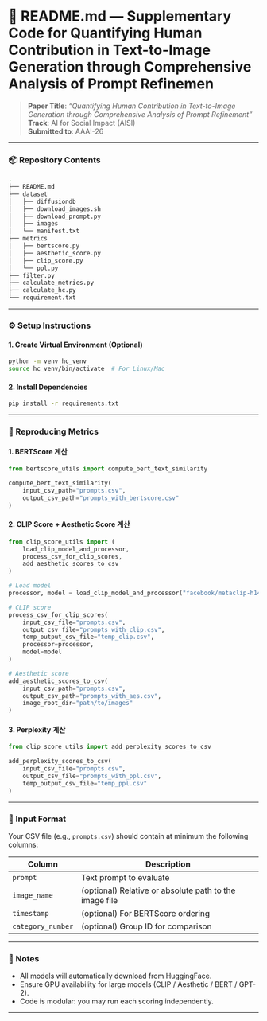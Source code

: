 # 📄 README.md — Supplementary Code for Quantifying Human Contribution in Text-to-Image Generation through Comprehensive Analysis of Prompt Refinemen

> **Paper Title**: *“Quantifying Human Contribution in Text-to-Image Generation through Comprehensive Analysis of Prompt Refinement”*  
> **Track**: AI for Social Impact (AISI)  
> **Submitted to**: AAAI-26  
<!-- > **Authors**: [Author List] -->

---

### 📦 Repository Contents

```bash
.
├── README.md
├── dataset
│   ├── diffusiondb
│   ├── download_images.sh
│   ├── download_prompt.py
│   ├── images
│   └── manifest.txt
├── metrics
│   ├── bertscore.py
│   ├── aesthetic_score.py
│   ├── clip_score.py
│   └── ppl.py
├── filter.py
├── calculate_metrics.py
├── calculate_hc.py
└── requirement.txt

```

---

### ⚙️ Setup Instructions

#### 1. Create Virtual Environment (Optional)

```bash
python -m venv hc_venv
source hc_venv/bin/activate  # For Linux/Mac
```

#### 2. Install Dependencies

```bash
pip install -r requirements.txt
```
---

### 🧪 Reproducing Metrics

#### 1. **BERTScore 계산**

```python
from bertscore_utils import compute_bert_text_similarity

compute_bert_text_similarity(
    input_csv_path="prompts.csv",
    output_csv_path="prompts_with_bertscore.csv"
)
```

#### 2. **CLIP Score + Aesthetic Score 계산**

```python
from clip_score_utils import (
    load_clip_model_and_processor,
    process_csv_for_clip_scores,
    add_aesthetic_scores_to_csv
)

# Load model
processor, model = load_clip_model_and_processor("facebook/metaclip-h14-fullcc2.5b")

# CLIP score
process_csv_for_clip_scores(
    input_csv_file="prompts.csv",
    output_csv_file="prompts_with_clip.csv",
    temp_output_csv_file="temp_clip.csv",
    processor=processor,
    model=model
)

# Aesthetic score
add_aesthetic_scores_to_csv(
    input_csv_path="prompts.csv",
    output_csv_path="prompts_with_aes.csv",
    image_root_dir="path/to/images"
)
```

#### 3. **Perplexity 계산**

```python
from clip_score_utils import add_perplexity_scores_to_csv

add_perplexity_scores_to_csv(
    input_csv_file="prompts.csv",
    output_csv_file="prompts_with_ppl.csv",
    temp_output_csv_file="temp_ppl.csv"
)
```

---

### 📁 Input Format

Your CSV file (e.g., `prompts.csv`) should contain at minimum the following columns:

| Column          | Description                         |
|------------------|-------------------------------------|
| `prompt`         | Text prompt to evaluate             |
| `image_name`     | (optional) Relative or absolute path to the image file |
| `timestamp`      | (optional) For BERTScore ordering   |
| `category_number`| (optional) Group ID for comparison  |

---

### 📌 Notes

- All models will automatically download from HuggingFace.
- Ensure GPU availability for large models (CLIP / Aesthetic / BERT / GPT-2).
- Code is modular: you may run each scoring independently.

---
<!-- 
### 📄 License & Acknowledgements

- This code is provided as supplementary material for academic peer review only. -->
